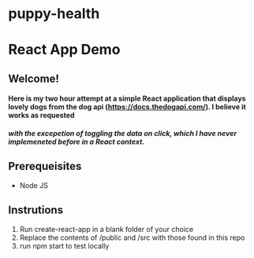 # puppy-health
# React App Demo

## Welcome!

#### Here is my two hour attempt at a simple React application that displays lovely dogs from the dog api (https://docs.thedogapi.com/). I believe it works as requested
##### with the excepetion of toggling the data on click, which I have never implemeneted before in a React context.

## Prerequeisites

- Node JS

## Instrutions
1. Run create-react-app in a blank folder of your choice
2. Replace the contents of /public and /src with those found in this repo
3. run npm start to test locally 
